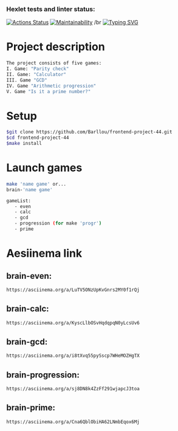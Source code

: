 ### Hexlet tests and linter status:
[![Actions Status](https://github.com/Barllou/frontend-project-44/workflows/hexlet-check/badge.svg)](https://github.com/Barllou/frontend-project-44/actions)
[![Maintainability](https://api.codeclimate.com/v1/badges/d075fbf0ec5b532095aa/maintainability)](https://codeclimate.com/github/Barllou/frontend-project-44/maintainability) /br
[![Typing SVG](https://readme-typing-svg.herokuapp.com?color=%fbec5d&lines=Hexlet+cool+school+student+=^.^=)](https://git.io/typing-svg)

# Project description
```bash
The project consists of five games:
I. Game: "Parity check"
II. Game: "Calculator"
III. Game "GCD"
IV. Game "Arithmetic progression"
V. Game "Is it a prime number?"
```
# Setup
```bash
$git clone https://github.com/Barllou/frontend-project-44.git
$cd frontend-project-44
$make install
```
# Launch games
```bash
make 'name game' or...
brain-'name game'

gameList:
   - even
   - calc
   - gcd
   - progression (for make 'progr')
   - prime
```

# Aesiinema link

## brain-even: 
```bash
https://asciinema.org/a/LuTV5ONzUpKvGnrs2MY0f1rQj
```
## brain-calc: 
```bash
https://asciinema.org/a/KyscLlbOSvHqdqpqN0yLcsUv6
```
## brain-gcd:
```bash
https://asciinema.org/a/i8tXvq55pySscp7WHeMOZHgTX
```
## brain-progression:
```bash
https://asciinema.org/a/sj8DN8k4ZzFf291wjapcJ3toa
```
## brain-prime:
```bash
https://asciinema.org/a/Cna6QblObiHA62LNmbEqox6Mj
```